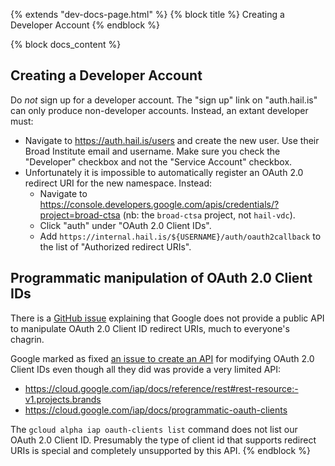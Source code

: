 {% extends "dev-docs-page.html" %}
{% block title %} Creating a Developer Account {% endblock %}

{% block docs_content %}
## Creating a Developer Account

Do *not* sign up for a developer account. The "sign up" link on "auth.hail.is"
can only produce non-developer accounts. Instead, an extant developer must:

- Navigate to https://auth.hail.is/users and create the new user. Use their
  Broad Institute email and username. Make sure you check the "Developer"
  checkbox and not the "Service Account" checkbox.
- Unfortunately it is impossible to automatically register an OAuth 2.0 redirect
  URI for the new namespace. Instead:
  - Navigate to https://console.developers.google.com/apis/credentials/?project=broad-ctsa
    (nb: the `broad-ctsa` project, not `hail-vdc`).
  - Click "auth" under "OAuth 2.0 Client IDs".
  - Add `https://internal.hail.is/${USERNAME}/auth/oauth2callback` to the list
    of "Authorized redirect URIs".


## Programmatic manipulation of OAuth 2.0 Client IDs

There is a [GitHub
issue](https://github.com/hashicorp/terraform-provider-google/issues/6074)
explaining that Google does not provide a public API to manipulate OAuth 2.0
Client ID redirect URIs, much to everyone's chagrin.

Google marked as fixed [an issue to create an
API](https://issuetracker.google.com/issues/116182848) for modifying OAuth 2.0
Client IDs even though all they did was provide a very limited API:
- https://cloud.google.com/iap/docs/reference/rest#rest-resource:-v1.projects.brands
- https://cloud.google.com/iap/docs/programmatic-oauth-clients

The `gcloud alpha iap oauth-clients list` command does not list our OAuth 2.0
Client ID. Presumably the type of client id that supports redirect URIs is
special and completely unsupported by this API.
{% endblock %}

